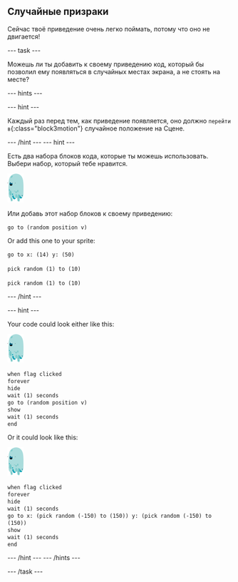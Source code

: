 ## Случайные призраки

Сейчас твоё приведение очень легко поймать, потому что оно не двигается!

\--- task \---

Можешь ли ты добавить к своему приведению код, который бы позволил ему появляться в случайных местах экрана, а не стоять на месте?

\--- hints \---

\--- hint \---

Каждый раз перед тем, как приведение появляется, оно должно `перейти в`{:class="block3motion"} случайное положение на Сцене.

\--- /hint \--- \--- hint \---

Есть два набора блоков кода, которые ты можешь использовать. Выбери набор, который тебе нравится.

![ghost-sprite](images/ghost-sprite.png)

Или добавь этот набор блоков к своему приведению:

```blocks3
go to (random position v)
```

Or add this one to your sprite:

```blocks3
go to x: (14) y: (50)

pick random (1) to (10)

pick random (1) to (10)
```

\--- /hint \---

\--- hint \---

Your code could look either like this:

![ghost-sprite](images/ghost-sprite.png)

```blocks3
when flag clicked
forever
hide
wait (1) seconds
go to (random position v)
show
wait (1) seconds
end
```

Or it could look like this:

![ghost-sprite](images/ghost-sprite.png)

```blocks3
when flag clicked
forever
hide
wait (1) seconds
go to x: (pick random (-150) to (150)) y: (pick random (-150) to (150))
show
wait (1) seconds
end
```

\--- /hint \--- \--- /hints \---

\--- /task \---